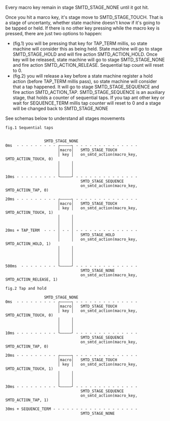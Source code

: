 

Every macro key remain in stage SMTD_STAGE_NONE until it got hit.

Once you hit a marco key, it's stage move to SMTD_STAGE_TOUCH. That is a stage of uncertanty, whether state machine doesn't know if it's going to be tapped or held.
If there is no other key pressing while the macro key is pressed, there are just two options to happen:
- (fig.1) you will be pressing that key for TAP_TERM millis, so state machine will consider this as being held. State machine will go to stage SMTD_STAGE_HOLD and will fire action SMTD_ACTION_HOLD. Once key will be released, state machine will go to stage SMTD_STAGE_NONE and fire action SMTD_ACTION_RELEASE. Sequential tap count will reset to 0.
- (fig.2) you will release a key before a state machine register a hold action (before TAP_TERM millis pass), so state machine will consider that a tap happened. It will go to stage SMTD_STAGE_SEQUENCE and fire action SMTD_ACTION_TAP. SMTD_STAGE_SEQUENCE is an auxiliary stage, that holds a counter of sequential taps. If you tap ant other key or wait for SEQUENCE_TERM millis tap counter will reset to 0 and a stage will be changed back to SMTD_STAGE_NONE

See schemas below to understand all stages movements


```
fig.1 Sequential taps 

								 
				 SMTD_STAGE_NONE
0ms  - - - - - - - - - ┌—————┐ - - - - - - - - - - - - - -
                       │macro│   SMTD_STAGE_TOUCH
                       │ key │   on_smtd_action(macro_key, SMTD_ACTION_TOUCH, 0)
                       │     │
                       │     │
                       │     │
10ms - - - - - - - - - └—————┘ - - - - - - - - - - - - - -
                                 SMTD_STAGE_SEQUENCE
                                 on_smtd_action(macro_key, SMTD_ACTION_TAP, 0)

20ms - - - - - - - - - ┌—————┐ - - - - - - - - - - - - - -
                       │macro│   SMTD_STAGE_TOUCH
                       │ key │   on_smtd_action(macro_key, SMTD_ACTION_TOUCH, 1)
                       │     │
                       │     │
                       │     │
20ms + TAP_TERM  - - - │ - - │ - - - - - - - - - - - - - - 
                       │     │   SMTD_STAGE_HOLD
                       │     │   on_smtd_action(macro_key, SMTD_ACTION_HOLD, 1)
                       │     │
                       │     │
                       │     │
                       │     │
500ms  - - - - - - - - └—————┘ - - - - - - - - - - - - - -
                                 SMTD_STAGE_NONE   
                                 on_smtd_action(macro_key, SMTD_ACTION_RELEASE, 1)                                                            
```




```
fig.2 Tap and hold
								 
				 SMTD_STAGE_NONE
0ms  - - - - - - - - - ┌—————┐ - - - - - - - - - - - - - -
                       │macro│   SMTD_STAGE_TOUCH
                       │ key │   on_smtd_action(macro_key, SMTD_ACTION_TOUCH, 0)
                       │     │
                       │     │
                       │     │
10ms - - - - - - - - - └—————┘ - - - - - - - - - - - - - -
                                 SMTD_STAGE_SEQUENCE
                                 on_smtd_action(macro_key, SMTD_ACTION_TAP, 0)

20ms - - - - - - - - - ┌—————┐ - - - - - - - - - - - - - -
                       │macro│   SMTD_STAGE_TOUCH
                       │ key │   on_smtd_action(macro_key, SMTD_ACTION_TOUCH, 1)
                       │     │
                       │     │
                       │     │
30ms - - - - - - - - - └—————┘ - - - - - - - - - - - - - -  
                                 SMTD_STAGE_SEQUENCE
                                 on_smtd_action(macro_key, SMTD_ACTION_TAP, 1)

30ms + SEQUENCE_TERM - - - - - - - - - - - - - - - - - - -
                                 SMTD_STAGE_NONE                                                               
```


